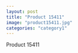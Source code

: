 ```yaml
---
layout: post
title: "Product 15411"
image: "product15411.jpg"
categories: "category1"
---
```

Product 15411
